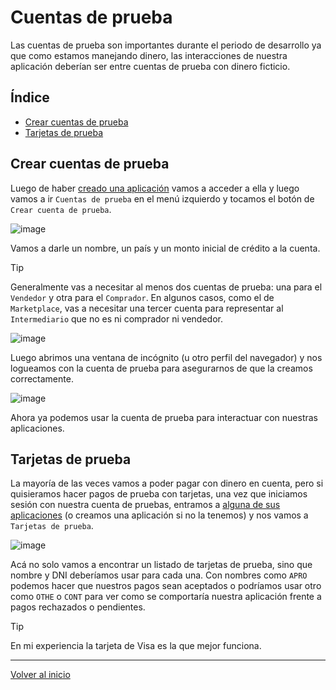 # Cuentas de prueba

Las cuentas de prueba son importantes durante el periodo de desarrollo ya que como estamos manejando dinero, las interacciones de nuestra aplicación deberían ser entre cuentas de prueba con dinero ficticio.

## Índice

- [Crear cuentas de prueba](#crear-cuentas-de-prueba)
- [Tarjetas de prueba](#tarjetas-de-prueba)

## Crear cuentas de prueba

Luego de haber [creado una aplicación](./crear-aplicacion.md) vamos a acceder a ella y luego vamos a ir `Cuentas de prueba` en el menú izquierdo y tocamos el botón de `Crear cuenta de prueba`.

![image](./screenshots/crear-cuentas.jpg)

Vamos a darle un nombre, un país y un monto inicial de crédito a la cuenta.

> [!TIP]
> Generalmente vas a necesitar al menos dos cuentas de prueba: una para el `Vendedor` y otra para el `Comprador`. En algunos casos, como el de `Marketplace`, vas a necesitar una tercer cuenta para representar al `Intermediario` que no es ni comprador ni vendedor.

![image](./screenshots/form-cuenta.jpg)

Luego abrimos una ventana de incógnito (u otro perfil del navegador) y nos logueamos con la cuenta de prueba para asegurarnos de que la creamos correctamente.

![image](./screenshots/login-prueba.jpg)

Ahora ya podemos usar la cuenta de prueba para interactuar con nuestras aplicaciones.

## Tarjetas de prueba

La mayoría de las veces vamos a poder pagar con dinero en cuenta, pero si quisieramos hacer pagos de prueba con tarjetas, una vez que iniciamos sesión con nuestra cuenta de pruebas, entramos a [alguna de sus aplicaciones](https://www.mercadopago.com.ar/developers/panel/app/) (o creamos una aplicación si no la tenemos) y nos vamos a `Tarjetas de prueba`.

![image](./screenshots/tarjetas.jpg)

Acá no solo vamos a encontrar un listado de tarjetas de prueba, sino que nombre y DNI deberíamos usar para cada una. Con nombres como `APRO` podemos hacer que nuestros pagos sean aceptados o podríamos usar otro como `OTHE` o `CONT` para ver como se comportaría nuestra aplicación frente a pagos rechazados o pendientes.

> [!TIP]
> En mi experiencia la tarjeta de Visa es la que mejor funciona.

---

[Volver al inicio](../../README.md)